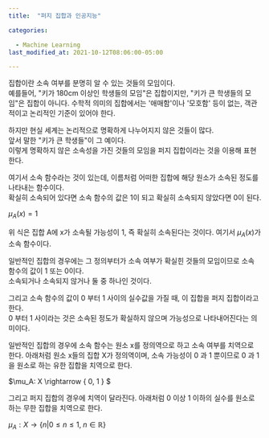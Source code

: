 ```yaml
---
title:  "퍼지 집합과 인공지능"

categories:

  - Machine Learning
last_modified_at: 2021-10-12T08:06:00-05:00

---
```



집합이란 소속 여부를 분명히 알 수 있는 것들의 모임이다.  
예를들어, "키가 180cm 이상인 학생들의 모임"은 집합이지만, "키가 큰 학생들의 모임"은 집합이 아니다. 
수학적 의미의 집합에서는 '애매함'이나 '모호함' 등이 없는, 객관적이고 논리적인 기준이 있어야 한다.

하지만 현실 세계는 논리적으로 명확하게 나누어지지 않은 것들이 많다.  
앞서 말한 "키가 큰 학생들"이 그 예이다.  
이렇게 명확하지 않은 소속성을 가진 것들의 모임을 퍼지 집합이라는 것을 이용해 표현한다.

여기서 소속 함수라는 것이 있는데, 이름처럼 어떠한 집합에 해당 원소가 소속된 정도를 나타내는 함수이다.  
확실히 소속되어 있다면 소속 함수의 값은 1이 되고 확실히 소속되지 않았다면 0이 된다.

$\mu_A(x) = 1$

위 식은 집합 A에 x가 소속될 가능성이 1, 즉 확실히 소속된다는 것이다. 
여기서 $\mu_A(x)$가 소속 함수이다. 

일반적인 집합의 경우에는 그 정의부터가 소속 여부가 확실힌 것들의 모임이므로 소속 함수의 값이 1 또는 0이다.  
소속되거나 소속되지 않거나 둘 중 하나인 것이다.

그리고 소속 함수의 값이 0 부터 1 사이의 실수값을 가질 때, 이 집합을 퍼지 집합이라고 한다.  
0 부터 1 사이라는 것은 소속된 정도가 확실하지 않으며 가능성으로 나타내어진다는 의미이다.

일반적인 집합의 경우에 소속 함수는 원소 x를 정의역으로 하고 소속 여부를 치역으로 한다. 
아래처럼 원소 x들의 집합 X가 정의역이며, 소속 가능성이 0 과 1 뿐이므로 0 과 1을 원소로 하는 유한 집합을 치역으로 한다.

$\mu_A: X \rightarrow \{ 0, 1 \} $

그리고 퍼지 집합의 경우에 치역이 달라진다. 
아래처럼 0 이상 1 이하의 실수를 원소로 하는 무한 집합을 치역으로 한다.

$\mu_A: X \rightarrow \{ n | 0 \leq n \leq 1, \; n \in \mathbb{R} \}$



 












